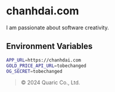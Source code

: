 # chanhdai.com

I am passionate about software creativity.

## Environment Variables

```bash
APP_URL=https://chanhdai.com
GOLD_PRICE_API_URL=tobechanged
OG_SECRET=tobechanged

```
> © 2024 Quaric Co., Ltd.

